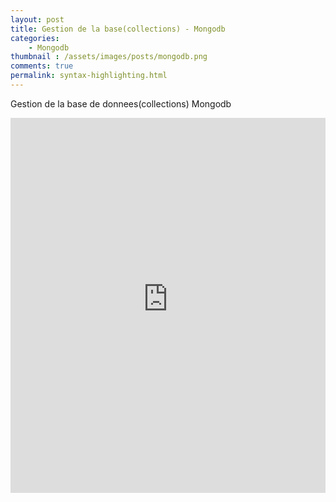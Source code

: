 ```yaml
---
layout: post
title: Gestion de la base(collections) - Mongodb
categories:
    - Mongodb
thumbnail : /assets/images/posts/mongodb.png
comments: true
permalink: syntax-highlighting.html
---
```



Gestion de la base de donnees(collections) Mongodb

<iframe style="width: 100%; height: 600px;" src="https://www.youtube-nocookie.com/embed/D47ybA8DJ4Y?controls=0&amp;showinfo=0" frameborder="0" allowfullscreen></iframe>